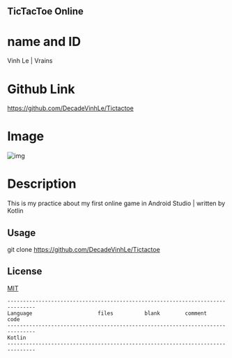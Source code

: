 ## TicTacToe Online

# name and ID

Vinh Le | Vrains

# Github Link
https://github.com/DecadeVinhLe/Tictactoe

# Image
![img](https://media0.giphy.com/media/Awg0daMM4WxO9ee5vF/200w.gif?cid=6c09b952k00zdehtad1gz25h0u2vermsswgobaelj4cff2ed&ep=v1_gifs_search&rid=200w.gif&ct=g)

# Description
This is my practice about my first online game in Android Studio | written by Kotlin

## Usage

git clone https://github.com/DecadeVinhLe/Tictactoe

## License

[MIT](https://choosealicense.com/licenses/mit/)

```
-------------------------------------------------------------------------------
Language                     files          blank        comment           code
-------------------------------------------------------------------------------
Kotlin                         
-------------------------------------------------------------------------------
```